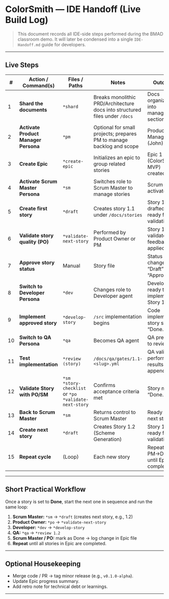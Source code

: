 # ColorSmith — IDE Handoff (Live Build Log)

> This document records all IDE-side steps performed during the BMAD classroom demo. It will later be condensed into a single `IDE-Handoff.md` guide for developers.

---

## Live Steps

| #  | Action / Command(s)                  | Files / Paths                                        | Notes                                                                       | Outcome                                     |
| -- | ------------------------------------ | ---------------------------------------------------- | --------------------------------------------------------------------------- | ------------------------------------------- |
| 1  | **Shard the documents**              | `*shard`                                             | Breaks monolithic PRD/Architecture docs into structured files under `/docs` | Docs organized into manageable sections.    |
| 2  | **Activate Product Manager Persona** | `*pm`                                                | Optional for small projects; prepares PM to manage backlog and scope        | Product Manager (John) active.              |
| 3  | **Create Epic**                      | `*create-epic`                                       | Initializes an epic to group related stories                                | Epic 1 (ColorSmith MVP) created.            |
| 4  | **Activate Scrum Master Persona**    | `*sm`                                                | Switches role to Scrum Master to manage stories                             | Scrum Master activated.                     |
| 5  | **Create first story**               | `*draft`                                             | Creates story 1.1 under `/docs/stories`                                     | Story 1.1 drafted and ready for validation. |
| 6  | **Validate story quality (PO)**      | `*validate-next-story`                               | Performed by Product Owner or PM                                            | Story 1.1 validated; feedback applied.      |
| 7  | **Approve story status**             | Manual                                               | Story file                                                                  | Status changed from “Draft” → “Approved.”   |
| 8  | **Switch to Developer Persona**      | `*dev`                                               | Changes role to Developer agent                                             | Developer ready to implement Story 1.1.     |
| 9  | **Implement approved story**         | `*develop-story`                                     | `/src` implementation begins                                                | Code implemented; story status = “Done.”    |
| 10 | **Switch to QA Persona**             | `*qa`                                                | Becomes QA agent                                                            | QA prepares to review 1.1.                  |
| 11 | **Test implementation**              | `*review (story)`                                    | `/docs/qa/gates/1.1-<slug>.yml`                                             | QA validation performed; results appended.  |
| 12 | **Validate Story with PO/SM**        | `*sm *story-checklist` or `*po *validate-next-story` | Confirms acceptance criteria met                                            | Story marked “Done.”                        |
| 13 | **Back to Scrum Master**             | `*sm`                                                | Returns control to Scrum Master                                             | Ready for next story.                       |
| 14 | **Create next story**                | `*draft`                                             | Creates Story 1.2 (Scheme Generation)                                       | Story 1.2 ready for PO validation.          |
| 15 | **Repeat cycle**                     | (Loop)                                               | Each new story                                                              | Repeat PM→Dev→QA until Epic complete.       |

---

## Short Practical Workflow

Once a story is set to **Done**, start the next one in sequence and run the same loop:

1. **Scrum Master:** `*sm` → `*draft` (creates next story, e.g., 1.2)
2. **Product Owner:** `*po` → `*validate-next-story`
3. **Developer:** `*dev` → `*develop-story`
4. **QA:** `*qa` → `*review 1.2`
5. **Scrum Master / PO:** mark as Done → log change in Epic file
6. **Repeat** until all stories in Epic are completed.

---

## Optional Housekeeping

* Merge code / PR → tag minor release (e.g., `v0.1.0-alpha`).
* Update Epic progress summary.
* Add retro note for technical debt or learnings.

---